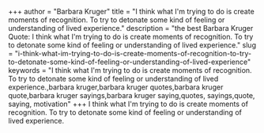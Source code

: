 +++
author = "Barbara Kruger"
title = "I think what I'm trying to do is create moments of recognition. To try to detonate some kind of feeling or understanding of lived experience."
description = "the best Barbara Kruger Quote: I think what I'm trying to do is create moments of recognition. To try to detonate some kind of feeling or understanding of lived experience."
slug = "i-think-what-im-trying-to-do-is-create-moments-of-recognition-to-try-to-detonate-some-kind-of-feeling-or-understanding-of-lived-experience"
keywords = "I think what I'm trying to do is create moments of recognition. To try to detonate some kind of feeling or understanding of lived experience.,barbara kruger,barbara kruger quotes,barbara kruger quote,barbara kruger sayings,barbara kruger saying,quotes, sayings,quote, saying, motivation"
+++
I think what I'm trying to do is create moments of recognition. To try to detonate some kind of feeling or understanding of lived experience.
